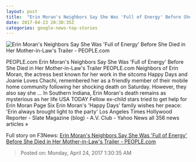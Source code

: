 ```yaml
---
layout: post
title:  "Erin Moran's Neighbors Say She Was 'Full of Energy' Before She Died in Her Mother-in-Law's Trailer - PEOPLE.com"
date: 2017-04-23 20:30:35Z
categories: google-news-top-stories
---
```


![Erin Moran's Neighbors Say She Was 'Full of Energy' Before She Died in Her Mother-in-Law's Trailer - PEOPLE.com](http://i2.wp.com/peopledotcom.files.wordpress.com/2017/04/erin-moran-a.jpg?crop=0px%2C0px%2C1860px%2C1395px&resize=660%2C495&ssl=1)

PEOPLE.com Erin Moran's Neighbors Say She Was 'Full of Energy' Before She Died in Her Mother-in-Law's Trailer PEOPLE.com Neighbors of Erin Moran, the actress best known for her work in the sitcoms Happy Days and Joanie Loves Chachi, remembered her as a friendly member of their mobile home community following her shocking death on Saturday. However, they also say she ... In Southern Indiana, Erin Moran's death remains as mysterious as her life USA TODAY Fellow ex-child stars tried to get help for Erin Moran Page Six Erin Moran's 'Happy Days' family wishes her peace: 'Erin always brought light to the party' Los Angeles Times Hollywood Reporter - Slate Magazine (blog) - A.V. Club - Yahoo News all 356 news articles »


Full story on F3News: [Erin Moran's Neighbors Say She Was 'Full of Energy' Before She Died in Her Mother-in-Law's Trailer - PEOPLE.com](http://www.f3nws.com/n/uWWguE)

> Posted on: Monday, April 24, 2017 1:30:35 AM
